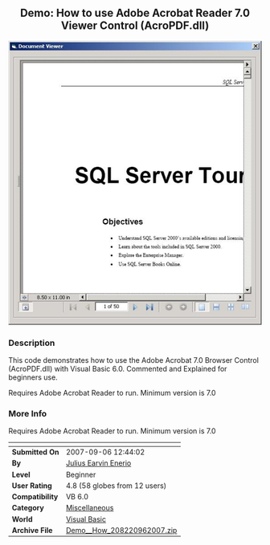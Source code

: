 ﻿<div align="center">

## Demo: How to use Adobe Acrobat Reader 7\.0 Viewer Control \(AcroPDF\.dll\)

<img src="PIC200796058404636.jpg">
</div>

### Description

This code demonstrates how to use the Adobe Acrobat 7.0 Browser Control (AcroPDF.dll) with Visual Basic 6.0. Commented and Explained for beginners use.

Requires Adobe Acrobat Reader to run. Minimum version is 7.0
 
### More Info
 
Requires Adobe Acrobat Reader to run. Minimum version is 7.0


<span>             |<span>
---                |---
**Submitted On**   |2007-09-06 12:44:02
**By**             |[Julius Earvin Enerio](https://github.com/Planet-Source-Code/PSCIndex/blob/master/ByAuthor/julius-earvin-enerio.md)
**Level**          |Beginner
**User Rating**    |4.8 (58 globes from 12 users)
**Compatibility**  |VB 6\.0
**Category**       |[Miscellaneous](https://github.com/Planet-Source-Code/PSCIndex/blob/master/ByCategory/miscellaneous__1-1.md)
**World**          |[Visual Basic](https://github.com/Planet-Source-Code/PSCIndex/blob/master/ByWorld/visual-basic.md)
**Archive File**   |[Demo\_\_How\_208220962007\.zip](https://github.com/Planet-Source-Code/julius-earvin-enerio-demo-how-to-use-adobe-acrobat-reader-7-0-viewer-control-acropdf-dll__1-69282/archive/master.zip)








